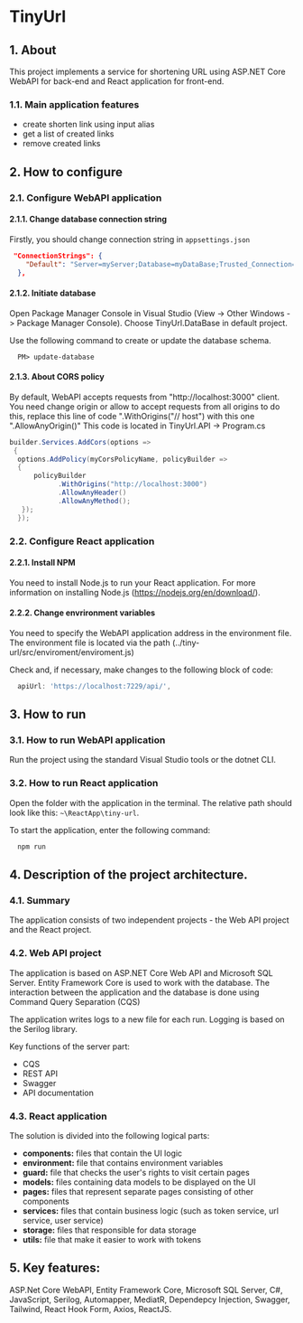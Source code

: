 # TinyUrl

## 1. About
This project implements a service for shortening URL using ASP.NET Core WebAPI for back-end and React application for front-end.

### 1.1. Main application features
- create shorten link using input alias
- get a list of created links
- remove created links

## 2. How to configure
### 2.1. Configure WebAPI application
#### 2.1.1. Change database connection string
Firstly, you should change connection string in `appsettings.json`

```json
 "ConnectionStrings": {
    "Default": "Server=myServer;Database=myDataBase;Trusted_Connection=True;TrustServerCertificate=True;"
  },
```

#### 2.1.2. Initiate database
Open Package Manager Console in Visual Studio (View -> Other Windows -> Package Manager Console). Choose TinyUrl.DataBase in default project.

Use the following command to create or update the database schema. 

```console
  PM> update-database
```

#### 2.1.3. About CORS policy
By default, WebAPI accepts requests from "http://localhost:3000" client. You need change origin or allow to accept requests from all origins to do this, replace this line of code ".WithOrigins("// host") with this one ".AllowAnyOrigin()"
This code is located in TinyUrl.API -> Program.cs 

```csharp
builder.Services.AddCors(options =>
 {
  options.AddPolicy(myCorsPolicyName, policyBuilder =>
  {
      policyBuilder
            .WithOrigins("http://localhost:3000") 
            .AllowAnyHeader()
            .AllowAnyMethod();
   });
  });
```

### 2.2. Configure React application
#### 2.2.1. Install NPM
You need to install Node.js to run your React application. For more information on installing Node.js (https://nodejs.org/en/download/).

#### 2.2.2. Change envrironment variables
You need to specify the WebAPI application address in the environment file. The environment file is located via the path (../tiny-url/src/enviroment/enviroment.js)

Check and, if necessary, make changes to the following block of code:

```javascript
  apiUrl: 'https://localhost:7229/api/',
```


## 3. How to run
### 3.1. How to run WebAPI application
Run the project using the standard Visual Studio tools or the dotnet CLI.

### 3.2. How to run React application
Open the folder with the application in the terminal. The relative path should look like this: `~\ReactApp\tiny-url`.

To start the application, enter the following command:

```powershell
  npm run
```


## 4. Description of the project architecture.
### 4.1. Summary
The application consists of two independent projects - the Web API project and the React project.

### 4.2. Web API project
The application is based on ASP.NET Core Web API and Microsoft SQL Server. Entity Framework Core is used to work with the database. The interaction between the application and the database is done using Command Query Separation (CQS)

The application writes logs to a new file for each run. Logging is based on the Serilog library.

Key functions of the server part:
- CQS
- REST API 
- Swagger
- API documentation 

### 4.3. React application

The solution is divided into the following logical parts:
- **components:** files that contain the UI logic
- **environment:** file that contains environment variables
- **guard:** file that checks the user's rights to visit certain pages
- **models:** files containing data models to be displayed on the UI
- **pages:** files that represent separate pages consisting of other components
- **services:** files that contain business logic (such as token service, url service, user service)
- **storage:** files that responsible for data storage
- **utils:** file that make it easier to work with tokens

## 5. Key features:
ASP.Net Core WebAPI, Entity Framework Core, Microsoft SQL Server, C#, JavaScript, Serilog, Automapper, MediatR, Dependepcy Injection, Swagger, Tailwind, React Hook Form, Axios, ReactJS.

